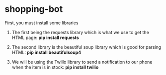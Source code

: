 # shopping-bot


First, you must install some libraries


1) The first being the requests library which is what we use to get the HTML page:
      **pip install requests**

2) The second library is the beautiful soup library which is good for parsing HTML:
      **pip install beautifulsoup4**
      
3) We will be using the Twillo library to send a notification to our phone when the item is in stock:
      **pip install twilio**
